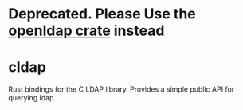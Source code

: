 # Deprecated. Please Use the [openldap crate](https://crates.io/crates/openldap) instead

cldap
=====
Rust bindings for the C LDAP library. Provides a simple public API for querying
ldap.
